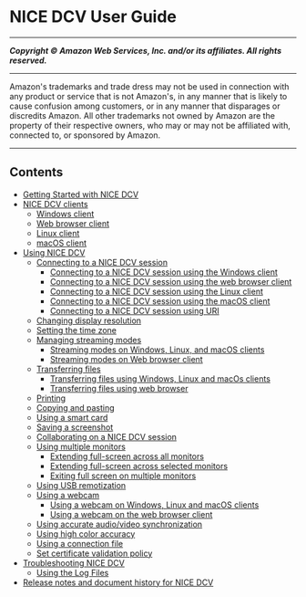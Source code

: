 # NICE DCV User Guide

-----
*****Copyright &copy; Amazon Web Services, Inc. and/or its affiliates. All rights reserved.*****

-----
Amazon's trademarks and trade dress may not be used in
connection with any product or service that is not Amazon's,
in any manner that is likely to cause confusion among customers,
or in any manner that disparages or discredits Amazon. All other
trademarks not owned by Amazon are the property of their respective
owners, who may or may not be affiliated with, connected to, or
sponsored by Amazon.

-----
## Contents
+ [Getting Started with NICE DCV](getting-started.md)
+ [NICE DCV clients](client.md)
   + [Windows client](client-windows.md)
   + [Web browser client](client-web.md)
   + [Linux client](client-linux.md)
   + [macOS client](client-mac.md)
+ [Using NICE DCV](using.md)
   + [Connecting to a NICE DCV session](using-connecting.md)
      + [Connecting to a NICE DCV session using the Windows client](using-connecting-win.md)
      + [Connecting to a NICE DCV session using the web browser client](using-connecting-browser-connect.md)
      + [Connecting to a NICE DCV session using the Linux client](using-connecting-linux.md)
      + [Connecting to a NICE DCV session using the macOS client](using-connecting-mac.md)
      + [Connecting to a NICE DCV session using URI](using-connecting-uri.md)
   + [Changing display resolution](changing-resolution.md)
   + [Setting the time zone](setting-timezone.md)
   + [Managing streaming modes](using-streaming.md)
      + [Streaming modes on Windows, Linux, and macOS clients](using-streaming-native.md)
      + [Streaming modes on Web browser client](using-streaming-web.md)
   + [Transferring files](using-transfer.md)
      + [Transferring files using Windows, Linux and macOs clients](using-transfer-native.md)
      + [Transferring files using web browser](using-transfer-web.md)
   + [Printing](using-print.md)
   + [Copying and pasting](using-copy-paste.md)
   + [Using a smart card](using-smartcard.md)
   + [Saving a screenshot](saving-a-screenshot.md)
   + [Collaborating on a NICE DCV session](managing-sessions-session-collaboration.md)
   + [Using multiple monitors](using-multiple-screens.md)
      + [Extending full-screen across all monitors](full-screen-all-monitors.md)
      + [Extending full-screen across selected monitors](full-screen-selected-monitors.md)
      + [Exiting full screen on multiple monitors](exiting-full-screen-multiple-monitors.md)
   + [Using USB remotization](using-usb.md)
   + [Using a webcam](using-webcam.md)
      + [Using a webcam on Windows, Linux and macOS clients](using-webcam-native.md)
      + [Using a webcam on the web browser client](using-webcam-web.md)
   + [Using accurate audio/video synchronization](using-av-sync.md)
   + [Using high color accuracy](using-high-color-accuracy.md)
   + [Using a connection file](using-connection-file.md)
   + [Set certificate validation policy](set-certificate-validation-policy.md)
+ [Troubleshooting NICE DCV](troubleshooting.md)
   + [Using the Log Files](troubleshooting-logs.md)
+ [Release notes and document history for NICE DCV](doc-history-release-notes.md)